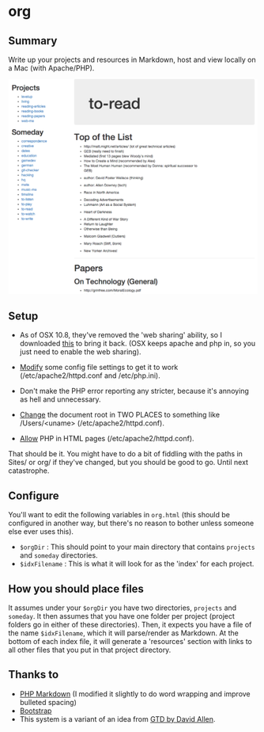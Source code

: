 # org

## Summary
Write up your projects and resources in Markdown, host and view locally on a Mac (with Apache/PHP).

![Screenshot preview of the system](preview.png)

## Setup
- As of OSX 10.8, they've removed the 'web sharing' ability, so I downloaded [this](http://clickontyler.com/blog/2012/02/web-sharing-mountain-lion/) to bring it back. (OSX keeps apache and php in, so you just need to enable the web sharing).

- [Modify](http://danilo.ariadoss.com/how-to-setup-apache-php-mysql-on-mac-os-x-105-leopard/) some config file settings to get it to work (/etc/apache2/httpd.conf and /etc/php.ini).

- Don't make the PHP error reporting any stricter, because it's annoying as hell and unnecessary.

- [Change](http://www.phpied.com/installing-php-and-apache-on-mac-osx-that-was-pretty-easy/) the document root in TWO PLACES to something like /Users/&lt;uname&gt; (/etc/apache2/httpd.conf).

- [Allow](http://forums.cpanel.net/f5/allow-php-htm-html-pages-89345.html) PHP in HTML pages (/etc/apache2/httpd.conf).

That should be it. You might have to do a bit of fiddling with the paths in Sites/ or org/ if they've changed, but you should be good to go. Until next catastrophe.

## Configure
You'll want to edit the following variables in `org.html` (this should be configured in another way, but there's no reason to bother unless someone else ever uses this).
- `$orgDir` : This should point to your main directory that contains `projects` and `someday` directories.
- `$idxFilename` : This is what it will look for as the 'index' for each project.

## How you should place files
It assumes under your `$orgDir` you have two directories, `projects` and `someday`. It then assumes that you have one folder per project (project folders go in either of these directories). Then, it expects you have a file of the name `$idxFilename`, which it will parse/render as Markdown. At the bottom of each index file, it will generate a 'resources' section with links to all other files that you put in that project directory.

## Thanks to
- [PHP Markdown](https://github.com/michelf/php-markdown) (I modified it slightly to do word wrapping and improve bulleted spacing)
- [Bootstrap](https://github.com/twbs/bootstrap)
- This system is a variant of an idea from [GTD by David Allen](http://en.wikipedia.org/wiki/Getting_Things_Done).
